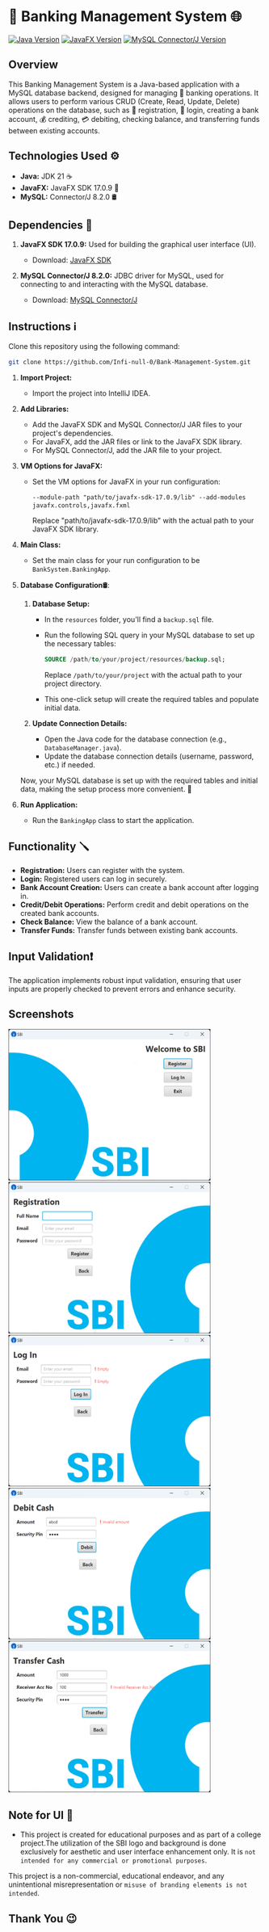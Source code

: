 # 🏦 Banking Management System 🌐

[![Java Version](https://img.shields.io/badge/Java-JDK%2021-007396.svg)](https://www.oracle.com/java/technologies/javase/jdk14-archive-downloads.html) [![JavaFX Version](https://img.shields.io/badge/JavaFX-17.0.9-green.svg)](https://openjfx.io/) [![MySQL Connector/J Version](https://img.shields.io/badge/MySQL%20Connector%2FJ-8.2.0-blue.svg)](https://dev.mysql.com/downloads/connector/j/)

## Overview

This Banking Management System is a Java-based application with a MySQL database backend, designed for managing 🚀 banking operations. It allows users to perform various CRUD (Create, Read, Update, Delete) operations on the database, such as 💼 registration, 🚪 login, creating a bank account, 💰 crediting, 💳 debiting, checking balance, and transferring funds between existing accounts.

## Technologies Used ⚙️

-   **Java:** JDK 21 ☕
-   **JavaFX:** JavaFX SDK 17.0.9 🎨
-   **MySQL:** Connector/J 8.2.0 🛢️

## Dependencies 📑

1. **JavaFX SDK 17.0.9:** Used for building the graphical user interface (UI).

    - Download: [JavaFX SDK](https://openjfx.io/)

2. **MySQL Connector/J 8.2.0:** JDBC driver for MySQL, used for connecting to and interacting with the MySQL database.

    - Download: [MySQL Connector/J](https://dev.mysql.com/downloads/connector/j/)

## Instructions ℹ️

Clone this repository using the following command:

```bash
git clone https://github.com/Infi-null-0/Bank-Management-System.git
```

1. **Import Project:**

    - Import the project into IntelliJ IDEA.

2. **Add Libraries:**

    - Add the JavaFX SDK and MySQL Connector/J JAR files to your project's dependencies.
    - For JavaFX, add the JAR files or link to the JavaFX SDK library.
    - For MySQL Connector/J, add the JAR file to your project.

3. **VM Options for JavaFX:**

    - Set the VM options for JavaFX in your run configuration:

        ```
        --module-path "path/to/javafx-sdk-17.0.9/lib" --add-modules javafx.controls,javafx.fxml
        ```

        Replace "path/to/javafx-sdk-17.0.9/lib" with the actual path to your JavaFX SDK library.

4. **Main Class:**

    - Set the main class for your run configuration to be `BankSystem.BankingApp`.

5. **Database Configuration**🛢️:

    1. **Database Setup:**

        - In the `resources` folder, you'll find a `backup.sql` file.
        - Run the following SQL query in your MySQL database to set up the necessary tables:

            ```sql
            SOURCE /path/to/your/project/resources/backup.sql;
            ```

            Replace `/path/to/your/project` with the actual path to your project directory.

        - This one-click setup will create the required tables and populate initial data.

    2. **Update Connection Details:**

        - Open the Java code for the database connection (e.g., `DatabaseManager.java`).
        - Update the database connection details (username, password, etc.) if needed.

    Now, your MySQL database is set up with the required tables and initial data, making the setup process more convenient. 🚀

6. **Run Application:**

    - Run the `BankingApp` class to start the application.

## Functionality 🪛

-   **Registration:** Users can register with the system.
-   **Login:** Registered users can log in securely.
-   **Bank Account Creation:** Users can create a bank account after logging in.
-   **Credit/Debit Operations:** Perform credit and debit operations on the created bank accounts.
-   **Check Balance:** View the balance of a bank account.
-   **Transfer Funds:** Transfer funds between existing bank accounts.

## Input Validation❗

The application implements robust input validation, ensuring that user inputs are properly checked to prevent errors and enhance security.

## Screenshots

<img src="ui_pics/program_ui2.png" alt="Home" width="400" height="300" />
<img src="ui_pics/program_ui3.png" alt="Register" width="400" height="300" />

<img src="ui_pics/program_ui4.png" alt="LogIn" width="400" height="300" />
<img src="ui_pics/program_ui5.png" alt="Debit" width="400" height="300" />

<img src="ui_pics/program_ui1.png" alt="Transfer" width="400" height="300" />

## Note for UI 🏧

-   This project is created for educational purposes and as part of a college project.The utilization of the SBI logo and background is done exclusively for aesthetic and user interface enhancement only. It is `not intended for any commercial or promotional purposes`.

This project is a non-commercial, educational endeavor, and any unintentional misrepresentation or `misuse of branding elements is not intended`.

## Thank You 😉

